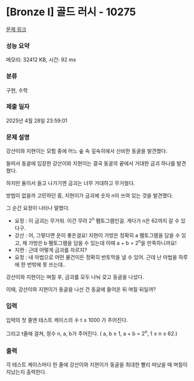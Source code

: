 # [Bronze I] 골드 러시 - 10275 

[문제 링크](https://www.acmicpc.net/problem/10275) 

### 성능 요약

메모리: 32412 KB, 시간: 92 ms

### 분류

구현, 수학

### 제출 일자

2025년 4월 28일 23:59:01

### 문제 설명

<p>강산이와 지현이는 모험 중에 어느 숲 속 깊숙히에서 신비한 동굴을 발견했다.</p>

<p>들떠서 동굴에 입장한 강산이와 지현이는 결국 동굴의 끝에서 거대한 금괴 하나를 발견했다.</p>

<p>하지만 둘이서 들고 나가기엔 금괴는 너무 거대하고 무거웠다.</p>

<p>방법이 없을까 고민하던 중, 지현이가 금괴에 숫자 n이 쓰여 있는 것을 발견했다.</p>

<p>그 순간 요정이 나타나 말했다.</p>

<ul>
	<li>요정 : 이 금괴는 무거워. 이건 무려 2<sup>n</sup> 펨토그램인걸. 게다가 n은 62까지 갈 수 있다구.</li>
	<li>강산 : 어, 그렇다면 운이 좋은걸요! 지현이 가방은 정확히 a 펨토그램을 담을 수 있고, 제 가방은 b 펨토그램을 담을 수 있는데 이때 a + b = 2<sup>n</sup>을 만족하니까요!</li>
	<li>지현 : 근데 어떻게 금괴를 자르지?</li>
	<li>요정 : 내 마법으로 어떤 물건이든 정확히 반토막을 낼 수 있어. 근데 난 마법을 하루에 한 번밖에 못 쓰는데..</li>
</ul>

<p>강산이와 지현이는 며칠 후, 금괴를 모두 나눠 갖고 동굴을 나섰다.</p>

<p>이때, 강산이와 지현이가 동굴을 나선 건 동굴에 들어온 뒤 며칠 뒤일까?</p>

### 입력 

 <p>입력의 첫 줄엔 테스트 케이스의 수 t ≤ 1000 가 주어진다.</p>

<p>그리고 t줄에 걸쳐, 정수 n, a, b가 주어진다. <span style="line-height:1.6em">( a, b ≥ 1, a + b = 2</span><sup style="line-height:1.6em">n</sup><span style="line-height:1.6em">, 1 ≤ n ≤ 62.)</span></p>

### 출력 

 <p>각 테스트 케이스마다 한 줄에 강산이와 지현이가 동굴을 최대한 빨리 떠났을 때 며칠이 지났는지 출력한다.</p>

